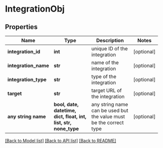 # IntegrationObj


## Properties
Name | Type | Description | Notes
------------ | ------------- | ------------- | -------------
**integration_id** | **int** | unique ID of the integration | [optional] 
**integration_name** | **str** | name of the integration | [optional] 
**integration_type** | **str** | type of the integration | [optional] 
**target** | **str** | target URL of the integration | [optional] 
**any string name** | **bool, date, datetime, dict, float, int, list, str, none_type** | any string name can be used but the value must be the correct type | [optional]

[[Back to Model list]](../README.md#documentation-for-models) [[Back to API list]](../README.md#documentation-for-api-endpoints) [[Back to README]](../README.md)


